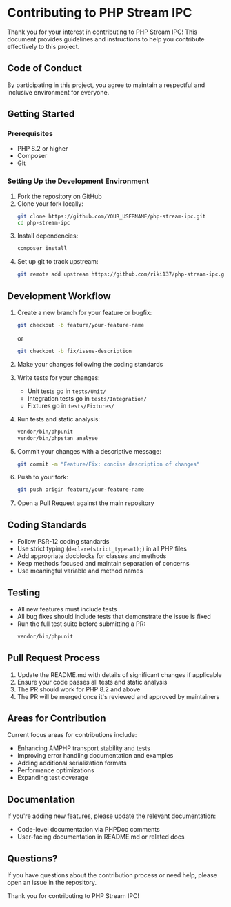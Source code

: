 # Contributing to PHP Stream IPC

Thank you for your interest in contributing to PHP Stream IPC! This document provides guidelines and instructions to help you contribute effectively to this project.

## Code of Conduct

By participating in this project, you agree to maintain a respectful and inclusive environment for everyone.

## Getting Started

### Prerequisites

- PHP 8.2 or higher
- Composer
- Git

### Setting Up the Development Environment

1. Fork the repository on GitHub
2. Clone your fork locally:
   ```bash
   git clone https://github.com/YOUR_USERNAME/php-stream-ipc.git
   cd php-stream-ipc
   ```
3. Install dependencies:
   ```bash
   composer install
   ```
4. Set up git to track upstream:
   ```bash
   git remote add upstream https://github.com/riki137/php-stream-ipc.git
   ```

## Development Workflow

1. Create a new branch for your feature or bugfix:
   ```bash
   git checkout -b feature/your-feature-name
   ```
   or
   ```bash
   git checkout -b fix/issue-description
   ```

2. Make your changes following the coding standards

3. Write tests for your changes:
   - Unit tests go in `tests/Unit/`
   - Integration tests go in `tests/Integration/`
   - Fixtures go in `tests/Fixtures/`

4. Run tests and static analysis:
   ```bash
   vendor/bin/phpunit
   vendor/bin/phpstan analyse
   ```

5. Commit your changes with a descriptive message:
   ```bash
   git commit -m "Feature/Fix: concise description of changes"
   ```

6. Push to your fork:
   ```bash
   git push origin feature/your-feature-name
   ```

7. Open a Pull Request against the main repository

## Coding Standards

- Follow PSR-12 coding standards
- Use strict typing (`declare(strict_types=1);`) in all PHP files
- Add appropriate docblocks for classes and methods
- Keep methods focused and maintain separation of concerns
- Use meaningful variable and method names

## Testing

- All new features must include tests
- All bug fixes should include tests that demonstrate the issue is fixed
- Run the full test suite before submitting a PR:
  ```bash
  vendor/bin/phpunit
  ```

## Pull Request Process

1. Update the README.md with details of significant changes if applicable
2. Ensure your code passes all tests and static analysis
3. The PR should work for PHP 8.2 and above
4. The PR will be merged once it's reviewed and approved by maintainers

## Areas for Contribution

Current focus areas for contributions include:

- Enhancing AMPHP transport stability and tests
- Improving error handling documentation and examples
- Adding additional serialization formats
- Performance optimizations
- Expanding test coverage

## Documentation

If you're adding new features, please update the relevant documentation:
- Code-level documentation via PHPDoc comments
- User-facing documentation in README.md or related docs

## Questions?

If you have questions about the contribution process or need help, please open an issue in the repository.

Thank you for contributing to PHP Stream IPC!
